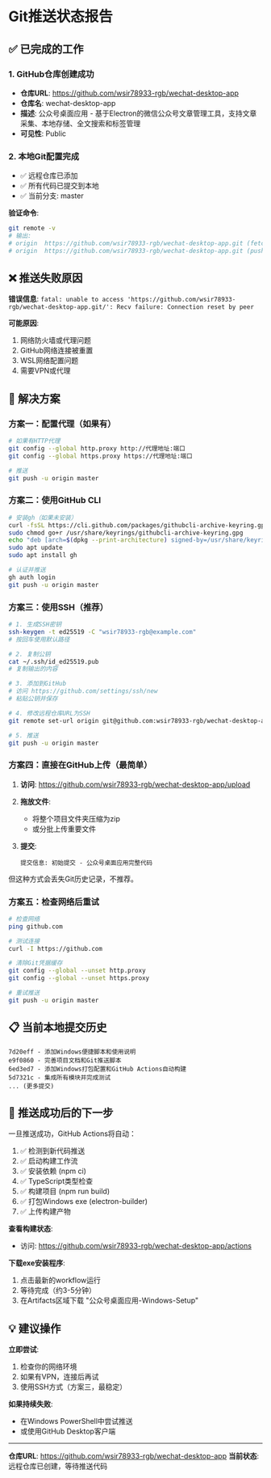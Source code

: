 # Git推送状态报告

## ✅ 已完成的工作

### 1. GitHub仓库创建成功
- **仓库URL**: https://github.com/wsir78933-rgb/wechat-desktop-app
- **仓库名**: wechat-desktop-app
- **描述**: 公众号桌面应用 - 基于Electron的微信公众号文章管理工具，支持文章采集、本地存储、全文搜索和标签管理
- **可见性**: Public

### 2. 本地Git配置完成
- ✅ 远程仓库已添加
- ✅ 所有代码已提交到本地
- ✅ 当前分支: master

**验证命令**:
```bash
git remote -v
# 输出:
# origin  https://github.com/wsir78933-rgb/wechat-desktop-app.git (fetch)
# origin  https://github.com/wsir78933-rgb/wechat-desktop-app.git (push)
```

## ❌ 推送失败原因

**错误信息**: `fatal: unable to access 'https://github.com/wsir78933-rgb/wechat-desktop-app.git/': Recv failure: Connection reset by peer`

**可能原因**:
1. 网络防火墙或代理问题
2. GitHub网络连接被重置
3. WSL网络配置问题
4. 需要VPN或代理

## 🔧 解决方案

### 方案一：配置代理（如果有）

```bash
# 如果有HTTP代理
git config --global http.proxy http://代理地址:端口
git config --global https.proxy https://代理地址:端口

# 推送
git push -u origin master
```

### 方案二：使用GitHub CLI

```bash
# 安装gh（如果未安装）
curl -fsSL https://cli.github.com/packages/githubcli-archive-keyring.gpg | sudo dd of=/usr/share/keyrings/githubcli-archive-keyring.gpg
sudo chmod go+r /usr/share/keyrings/githubcli-archive-keyring.gpg
echo "deb [arch=$(dpkg --print-architecture) signed-by=/usr/share/keyrings/githubcli-archive-keyring.gpg] https://cli.github.com/packages stable main" | sudo tee /etc/apt/sources.list.d/github-cli.list > /dev/null
sudo apt update
sudo apt install gh

# 认证并推送
gh auth login
git push -u origin master
```

### 方案三：使用SSH（推荐）

```bash
# 1. 生成SSH密钥
ssh-keygen -t ed25519 -C "wsir78933-rgb@example.com"
# 按回车使用默认路径

# 2. 复制公钥
cat ~/.ssh/id_ed25519.pub
# 复制输出的内容

# 3. 添加到GitHub
# 访问 https://github.com/settings/ssh/new
# 粘贴公钥并保存

# 4. 修改远程仓库URL为SSH
git remote set-url origin git@github.com:wsir78933-rgb/wechat-desktop-app.git

# 5. 推送
git push -u origin master
```

### 方案四：直接在GitHub上传（最简单）

1. **访问**: https://github.com/wsir78933-rgb/wechat-desktop-app/upload

2. **拖放文件**:
   - 将整个项目文件夹压缩为zip
   - 或分批上传重要文件

3. **提交**:
   ```
   提交信息: 初始提交 - 公众号桌面应用完整代码
   ```

但这种方式会丢失Git历史记录，不推荐。

### 方案五：检查网络后重试

```bash
# 检查网络
ping github.com

# 测试连接
curl -I https://github.com

# 清除Git凭据缓存
git config --global --unset http.proxy
git config --global --unset https.proxy

# 重试推送
git push -u origin master
```

## 📋 当前本地提交历史

```
7d20eff - 添加Windows便捷脚本和使用说明
e9f0860 - 完善项目文档和Git推送脚本
6ed3ed7 - 添加Windows打包配置和GitHub Actions自动构建
5d7321c - 集成所有模块并完成测试
... (更多提交)
```

## 🚀 推送成功后的下一步

一旦推送成功，GitHub Actions将自动：

1. ✅ 检测到新代码推送
2. ✅ 启动构建工作流
3. ✅ 安装依赖 (npm ci)
4. ✅ TypeScript类型检查
5. ✅ 构建项目 (npm run build)
6. ✅ 打包Windows exe (electron-builder)
7. ✅ 上传构建产物

**查看构建状态**:
- 访问: https://github.com/wsir78933-rgb/wechat-desktop-app/actions

**下载exe安装程序**:
1. 点击最新的workflow运行
2. 等待完成（约3-5分钟）
3. 在Artifacts区域下载 "公众号桌面应用-Windows-Setup"

## 💡 建议操作

**立即尝试**:
1. 检查你的网络环境
2. 如果有VPN，连接后再试
3. 使用SSH方式（方案三，最稳定）

**如果持续失败**:
- 在Windows PowerShell中尝试推送
- 或使用GitHub Desktop客户端

---

**仓库URL**: https://github.com/wsir78933-rgb/wechat-desktop-app
**当前状态**: 远程仓库已创建，等待推送代码
